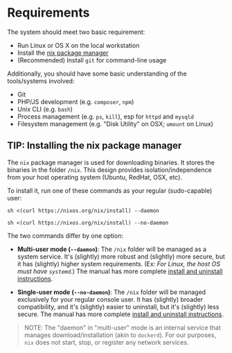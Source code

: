 # Requirements

The system should meet two basic requirement:

* Run Linux or OS X on the local workstation
* Install the [nix package manager](https://nixos.org/nix/)
* (Recommended) Install `git` for command-line usage

Additionally, you should have some basic understanding of the tools/systems involved:

* Git
* PHP/JS development (e.g. `composer`, `npm`)
* Unix CLI (e.g. `bash`)
* Process management (e.g. `ps`, `kill`), esp for `httpd` and `mysqld`
* Filesystem management (e.g. "Disk Utility" on OSX; `umount` on Linux)

## TIP: Installing the nix package manager

The `nix` package manager is used for downloading binaries.  It stores the
binaries in the folder `/nix`.  This design provides isolation/independence
from your host operating system (Ubuntu, RedHat, OSX, etc).

To install it, run one of these commands as your regular (sudo-capable) user:

```
sh <(curl https://nixos.org/nix/install) --daemon

sh <(curl https://nixos.org/nix/install) --no-daemon
```

The two commands differ by one option:

* __Multi-user mode (`--daemon`)__: The `/nix` folder will be managed as a system service.
  It's (slightly) more robust and (slightly) more secure, but it has (slightly) higher system requirements.
  (Ex: *For Linux, the host OS must have `systemd`.*)
  The manual has more complete [install and uninstall instructions](https//nixos.org/nix/manual/#sect-multi-user-installation).

* __Single-user mode (`--no-daemon`)__: The `/nix` folder will be managed exclusively for your regular console user.
  It has (slightly) broader compatibility, and it's (slightly) easier to uninstall, but it's (slightly) less secure.
  The manual has more complete [install and uninstall instructions](https://nixos.org/nix/manual/#sect-single-user-installation).

> NOTE: The "daemon" in "multi-user" mode is an internal service that manages download/installation (akin to
> `dockerd`).  For our purposes, `nix` does not start, stop, or register any network services.
